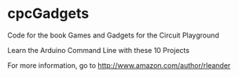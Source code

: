 # cpcGadgets
Code for the book Games and Gadgets for the Circuit Playground


Learn the Arduino Command Line with these 10 Projects

For more information, go to 
	  http://www.amazon.com/author/rleander
